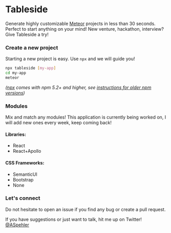 # Tableside

Generate highly customizable [Meteor](https://www.meteor.com) projects in less than 30 seconds. Perfect to start anything on your mind! New venture, hackathon, interview? Give Tableside a try!

### Create a new project

Starting a new project is easy. Use `npx` and we will guide you!

```sh
npx tableside [my-app]
cd my-app
meteor
```

_([npx](https://medium.com/@maybekatz/introducing-npx-an-npm-package-runner-55f7d4bd282b) comes with npm 5.2+ and higher, see [instructions for older npm versions](https://gist.github.com/gaearon/4064d3c23a77c74a3614c498a8bb1c5f))_

### Modules

Mix and match any modules! This application is currently being worked on, I will add new ones every week, keep coming back!

#### Libraries:

- React
- React+Apollo

#### CSS Frameworks:

- SemanticUI
- Bootstrap
- None

### Let's connect

Do not hesitate to open an issue if you find any bug or create a pull request.

If you have suggestions or just want to talk, hit me up on Twitter! [@ASpehler](https://twitter.com/ASpehler)
